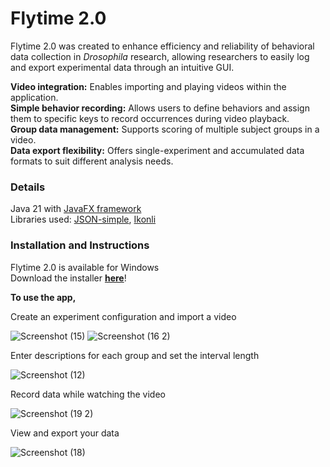 # Flytime 2.0
Flytime 2.0 was created to enhance efficiency and reliability of behavioral data collection in <i>Drosophila</i> research, allowing researchers to easily log and export experimental data through an intuitive GUI.<br>

<b>Video integration:</b> Enables importing and playing videos within the application.<br>
<b>Simple behavior recording:</b> Allows users to define behaviors and assign them to specific keys to record occurrences during video playback.<br>
<b>Group data management:</b> Supports scoring of multiple subject groups in a video.<br>
<b>Data export flexibility:</b> Offers single-experiment and accumulated data formats to suit different analysis needs.

### Details
Java 21 with [JavaFX framework](https://openjfx.io/index.html) <br>
Libraries used: 
[JSON-simple](https://code.google.com/archive/p/json-simple/), 
[Ikonli](https://kordamp.org/ikonli/) <br>


### Installation and Instructions
Flytime 2.0 is available for Windows <br>
Download the installer [<b>here</b>]()!<br>

<b>To use the app,</b><br>

Create an experiment configuration and import a video<br>

![Screenshot (15)](https://github.com/user-attachments/assets/3dff5e92-f17c-40c8-8d2e-90d3c212527c)
![Screenshot (16 2)](https://github.com/user-attachments/assets/4fbce281-66ef-405e-8aaf-60ce14e67102)

Enter descriptions for each group and set the interval length<br>

![Screenshot (12)](https://github.com/user-attachments/assets/cd19be23-37da-4a36-a095-a8ab6b0b8ff2)

Record data while watching the video<br>

![Screenshot (19 2)](https://github.com/user-attachments/assets/8687a5bb-3839-4e26-b4ad-8da45f21a395)

View and export your data<br>

![Screenshot (18)](https://github.com/user-attachments/assets/d3889413-c6d6-4f72-99e4-f8fce5aec2ea)
